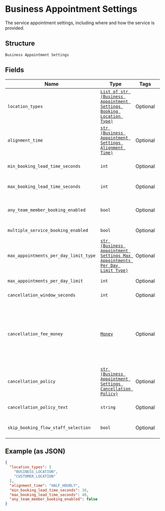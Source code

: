 
# Business Appointment Settings

The service appointment settings, including where and how the service is provided.

## Structure

`Business Appointment Settings`

## Fields

| Name | Type | Tags | Description |
|  --- | --- | --- | --- |
| `location_types` | [`List of str (Business Appointment Settings Booking Location Type)`](../../doc/models/business-appointment-settings-booking-location-type.md) | Optional | Types of the location allowed for bookings.<br>See [BusinessAppointmentSettingsBookingLocationType](#type-businessappointmentsettingsbookinglocationtype) for possible values |
| `alignment_time` | [`str (Business Appointment Settings Alignment Time)`](../../doc/models/business-appointment-settings-alignment-time.md) | Optional | Time units of a service duration for bookings. |
| `min_booking_lead_time_seconds` | `int` | Optional | The minimum lead time in seconds before a service can be booked. A booking must be created at least this amount of time before its starting time. |
| `max_booking_lead_time_seconds` | `int` | Optional | The maximum lead time in seconds before a service can be booked. A booking must be created at most this amount of time before its starting time. |
| `any_team_member_booking_enabled` | `bool` | Optional | Indicates whether a customer can choose from all available time slots and have a staff member assigned<br>automatically (`true`) or not (`false`). |
| `multiple_service_booking_enabled` | `bool` | Optional | Indicates whether a customer can book multiple services in a single online booking. |
| `max_appointments_per_day_limit_type` | [`str (Business Appointment Settings Max Appointments Per Day Limit Type)`](../../doc/models/business-appointment-settings-max-appointments-per-day-limit-type.md) | Optional | Types of daily appointment limits. |
| `max_appointments_per_day_limit` | `int` | Optional | The maximum number of daily appointments per team member or per location. |
| `cancellation_window_seconds` | `int` | Optional | The cut-off time in seconds for allowing clients to cancel or reschedule an appointment. |
| `cancellation_fee_money` | [`Money`](../../doc/models/money.md) | Optional | Represents an amount of money. `Money` fields can be signed or unsigned.<br>Fields that do not explicitly define whether they are signed or unsigned are<br>considered unsigned and can only hold positive amounts. For signed fields, the<br>sign of the value indicates the purpose of the money transfer. See<br>[Working with Monetary Amounts](https://developer.squareup.com/docs/build-basics/working-with-monetary-amounts)<br>for more information. |
| `cancellation_policy` | [`str (Business Appointment Settings Cancellation Policy)`](../../doc/models/business-appointment-settings-cancellation-policy.md) | Optional | The category of the seller’s cancellation policy. |
| `cancellation_policy_text` | `string` | Optional | The free-form text of the seller's cancellation policy.<br>**Constraints**: *Maximum Length*: `65536` |
| `skip_booking_flow_staff_selection` | `bool` | Optional | Indicates whether customers has an assigned staff member (`true`) or can select s staff member of their choice (`false`). |

## Example (as JSON)

```json
{
  "location_types": [
    "BUSINESS_LOCATION",
    "CUSTOMER_LOCATION"
  ],
  "alignment_time": "HALF_HOURLY",
  "min_booking_lead_time_seconds": 38,
  "max_booking_lead_time_seconds": 48,
  "any_team_member_booking_enabled": false
}
```

